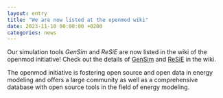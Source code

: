 ```yaml
---
layout: entry
title: "We are now listed at the openmod wiki"
date: 2023-11-10 00:00:00 +0200
categories: news
---
```


Our simulation tools *GenSim* and *ReSiE* are now listed in the wiki of the openmod initiative!
Check out the details of [GenSim](https://wiki.openmod-initiative.org/wiki/QuaSi_-_GenSim) and [ReSiE](https://wiki.openmod-initiative.org/wiki/QuaSi_-_ReSiE) in the wiki.

The openmod initiative is fostering open source and open data in energy modeling and offers a large community as well as a comprehensive database with open source tools in the field of energy modeling.